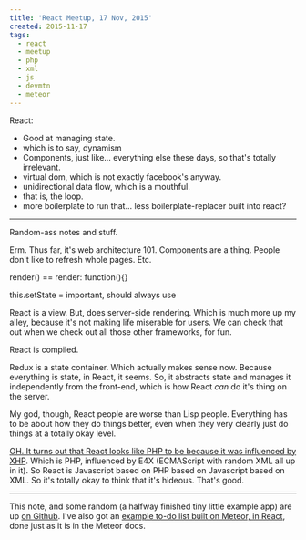 ```yaml
---
title: 'React Meetup, 17 Nov, 2015'
created: 2015-11-17
tags:
  - react
  - meetup
  - php
  - xml
  - js
  - devmtn
  - meteor
---
```


React:
  - Good at managing state.
  - which is to say, dynamism
  - Components, just like... everything else these days, so that's totally irrelevant.
  - virtual dom, which is not exactly facebook's anyway.
  - unidirectional data flow, which is a mouthful.
  - that is, the loop.
  - more boilerplate to run that... less boilerplate-replacer built into react?

--------

Random-ass notes and stuff.

Erm. Thus far, it's web architecture 101. Components are a thing. People don't like to refresh whole pages. Etc.

render() == render: function(){}

this.setState = important, should always use

React is a view. But, does server-side rendering. Which is much more up my
alley, because it's not making life miserable for users. We can check that out
when we check out all those other frameworks, for fun.

React is compiled.

Redux is a state container. Which actually makes sense now. Because everything
is state, in React, it seems. So, it abstracts state and manages it
independently from the front-end, which is how React _can_ do it's thing on
the server.

My god, though, React people are worse than Lisp people. Everything has to be
about how they do things better, even when they very clearly just do things at
a totally okay level.

[OH. It turns out that React looks like PHP to be because it was influenced by
XHP](https://www.quora.com/React-JS-Library/How-was-the-idea-to-develop-React-conceived-and-how-many-people-worked-on-developing-it-and-implementing-it-at-Facebook).
Which is PHP, influenced by E4X (ECMAScript with random XML all up in it). So
React is Javascript based on PHP based on Javascript based on XML. So it's
totally okay to think that it's hideous. That's good.

--------

This note, and some random (a halfway finished tiny little example app) are up
[on Github](https://github.com/zacanger/devmountain/tree/master/6/react-meetup).
I've also got an [example to-do list built on Meteor, in
React](https://github.com/zacanger/devmountain/tree/master/6/meteor-react-todos),
done just as it is in the Meteor docs.
